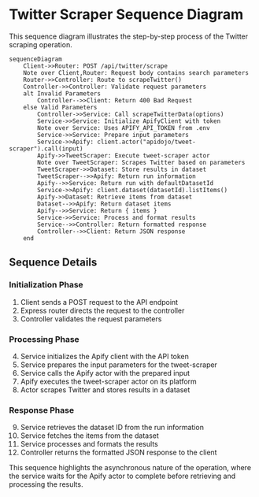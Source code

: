 # Twitter Scraper Sequence Diagram

This sequence diagram illustrates the step-by-step process of the Twitter scraping operation.

```mermaid
sequenceDiagram
    Client->>Router: POST /api/twitter/scrape
    Note over Client,Router: Request body contains search parameters
    Router->>Controller: Route to scrapeTwitter()
    Controller->>Controller: Validate request parameters
    alt Invalid Parameters
        Controller-->>Client: Return 400 Bad Request
    else Valid Parameters
        Controller->>Service: Call scrapeTwitterData(options)
        Service->>Service: Initialize ApifyClient with token
        Note over Service: Uses APIFY_API_TOKEN from .env
        Service->>Service: Prepare input parameters
        Service->>Apify: client.actor("apidojo/tweet-scraper").call(input)
        Apify->>TweetScraper: Execute tweet-scraper actor
        Note over TweetScraper: Scrapes Twitter based on parameters
        TweetScraper->>Dataset: Store results in dataset
        TweetScraper-->>Apify: Return run information
        Apify-->>Service: Return run with defaultDatasetId
        Service->>Apify: client.dataset(datasetId).listItems()
        Apify->>Dataset: Retrieve items from dataset
        Dataset-->>Apify: Return dataset items
        Apify-->>Service: Return { items }
        Service->>Service: Process and format results
        Service-->>Controller: Return formatted response
        Controller-->>Client: Return JSON response
    end
```

## Sequence Details

### Initialization Phase
1. Client sends a POST request to the API endpoint
2. Express router directs the request to the controller
3. Controller validates the request parameters

### Processing Phase
4. Service initializes the Apify client with the API token
5. Service prepares the input parameters for the tweet-scraper
6. Service calls the Apify actor with the prepared input
7. Apify executes the tweet-scraper actor on its platform
8. Actor scrapes Twitter and stores results in a dataset

### Response Phase
9. Service retrieves the dataset ID from the run information
10. Service fetches the items from the dataset
11. Service processes and formats the results
12. Controller returns the formatted JSON response to the client

This sequence highlights the asynchronous nature of the operation, where the service waits for the Apify actor to complete before retrieving and processing the results. 